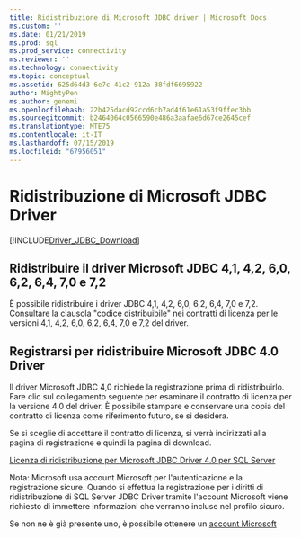 ```yaml
---
title: Ridistribuzione di Microsoft JDBC driver | Microsoft Docs
ms.custom: ''
ms.date: 01/21/2019
ms.prod: sql
ms.prod_service: connectivity
ms.reviewer: ''
ms.technology: connectivity
ms.topic: conceptual
ms.assetid: 625d64d3-6e7c-41c2-912a-38fdf6695922
author: MightyPen
ms.author: genemi
ms.openlocfilehash: 22b425dacd92ccd6cb7ad4f61e61a53f9ffec3bb
ms.sourcegitcommit: b2464064c0566590e486a3aafae6d67ce2645cef
ms.translationtype: MTE75
ms.contentlocale: it-IT
ms.lasthandoff: 07/15/2019
ms.locfileid: "67956051"
---
```

# <a name="redistributing-the-microsoft-jdbc-driver"></a>Ridistribuzione di Microsoft JDBC Driver
[!INCLUDE[Driver_JDBC_Download](../../includes/driver_jdbc_download.md)]

## <a name="redistribute-the-microsoft-jdbc-41-42-60-62-64-70-and-72-driver"></a>Ridistribuire il driver Microsoft JDBC 4,1, 4,2, 6,0, 6,2, 6,4, 7,0 e 7,2
È possibile ridistribuire i driver JDBC 4,1, 4,2, 6,0, 6,2, 6,4, 7,0 e 7,2. Consultare la clausola "codice distribuibile" nei contratti di licenza per le versioni 4,1, 4,2, 6,0, 6,2, 6,4, 7,0 e 7,2 del driver.
    
## <a name="register-to-redistribute-the-microsoft-jdbc-40-driver"></a>Registrarsi per ridistribuire Microsoft JDBC 4.0 Driver  
 Il driver Microsoft JDBC 4,0 richiede la registrazione prima di ridistribuirlo. Fare clic sul collegamento seguente per esaminare il contratto di licenza per la versione 4.0 del driver.  È possibile stampare e conservare una copia del contratto di licenza come riferimento futuro, se si desidera.  
  
 Se si sceglie di accettare il contratto di licenza, si verrà indirizzati alla pagina di registrazione e quindi la pagina di download.  
  
 [Licenza di ridistribuzione per Microsoft JDBC Driver 4.0 per SQL Server](https://msdn.microsoft.com/sqlserver/jj589698)  
  
 Nota: Microsoft usa account Microsoft per l'autenticazione e la registrazione sicure. Quando si effettua la registrazione per i diritti di ridistribuzione di SQL Server JDBC Driver tramite l'account Microsoft viene richiesto di immettere informazioni che verranno incluse nel profilo sicuro.  
  
 Se non ne è già presente uno, è possibile ottenere un [account Microsoft](https://signup.live.com/)  
  
  
